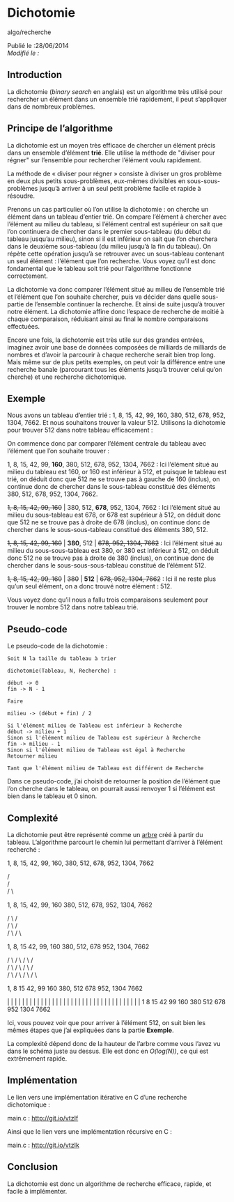 Dichotomie
==========
algo/recherche

Publié le :28/06/2014  
*Modifié le :*

## Introduction

La dichotomie (*binary search* en anglais) est un algorithme très utilisé pour rechercher un élément dans un ensemble trié rapidement, il peut s’appliquer dans de nombreux problèmes.

## Principe de l’algorithme

La dichotomie est un moyen très efficace de chercher un élément précis dans un ensemble d’élément **trié**. Elle utilise la méthode de "diviser pour régner" sur l’ensemble pour rechercher l’élément voulu rapidement.

La méthode de « diviser pour régner » consiste à diviser un gros problème en deux plus petits sous-problèmes, eux-mêmes divisibles en sous-sous-problèmes jusqu’à arriver à un seul petit problème facile et rapide à résoudre.

Prenons un cas particulier où l’on utilise la dichotomie : on cherche un élément dans un tableau d’entier trié. On compare l’élément à chercher avec l’élément au milieu du tableau, si l’élément central est supérieur on sait que l’on continuera de chercher dans le premier sous-tableau (du début du tableau jusqu’au milieu), sinon si il est inférieur on sait que l’on cherchera dans le deuxième sous-tableau (du milieu jusqu’à la fin du tableau). On répète cette opération jusqu’à se retrouver avec un sous-tableau contenant un seul élément : l’élément que l’on recherche. Vous voyez qu’il est donc fondamental que le tableau soit trié pour l’algorithme fonctionne correctement.

La dichotomie va donc comparer l’élément situé au milieu de l’ensemble trié et l’élément que l’on souhaite chercher, puis va décider dans quelle sous-partie de l’ensemble continuer la recherche. Et ainsi de suite jusqu’à trouver notre élément. La dichotomie affine donc l’espace de recherche de moitié à chaque comparaison, réduisant ainsi au final le nombre comparaisons effectuées.

Encore une fois, la dichotomie est très utile sur des grandes entrées, imaginez avoir une base de données composées de milliards de milliards de nombres et d’avoir la parcourir à chaque recherche serait bien trop long. Mais même sur de plus petits exemples, on peut voir la différence entre une recherche banale (parcourant tous les éléments jusqu’à trouver celui qu’on cherche) et une recherche dichotomique.

## Exemple

Nous avons un tableau d’entier trié : 1, 8, 15, 42, 99, 160, 380, 512, 678, 952, 1304, 7662. Et nous souhaitons trouver la valeur 512. Utilisons la dichotomie pour trouver 512 dans notre tableau efficacement :

On commence donc par comparer l’élément centrale du tableau avec l’élément que l’on souhaite trouver :

1, 8, 15, 42, 99, **160**, 380, 512, 678, 952, 1304, 7662 : Ici l’élément situé au milieu du tableau est 160, or 160 est inférieur à 512, et puisque le tableau est trié, on déduit donc que 512 ne se trouve pas à gauche de 160 (inclus), on continue donc de chercher dans le sous-tableau constitué des éléments 380, 512, 678, 952, 1304, 7662.

~~1, 8, 15, 42, 99, 160~~ | 380, 512, **678**, 952, 1304, 7662 : Ici l’élément situé au milieu du sous-tableau est 678, or 678 est supérieur à 512, on déduit donc que 512 ne se trouve pas à droite de 678 (inclus), on continue donc de chercher dans le sous-sous-tableau constitué des éléments 380, 512.

~~1, 8, 15, 42, 99, 160~~ | **380**, 512 | ~~678, 952, 1304, 7662~~ : Ici l’élément situé au milieu du sous-sous-tableau est 380, or 380 est inférieur à 512, on déduit donc 512 ne se trouve pas à droite de 380 (inclus), on continue donc de chercher dans le sous-sous-sous-tableau constitué de l’élément 512.

~~1, 8, 15, 42, 99, 160~~ | ~~380~~ | **512** | ~~678, 952, 1304, 7662~~ : Ici il ne reste plus qu’un seul élément, on a donc trouvé notre élément : 512.


Vous voyez donc qu’il nous a fallu trois comparaisons seulement pour trouver le nombre 512 dans notre tableau trié.

## Pseudo-code

Le pseudo-code de la dichotomie :

```
Soit N la taille du tableau à trier

dichotomie(Tableau, N, Recherche) :

début -> 0
fin -> N - 1

Faire

milieu -> (début + fin) / 2

Si l'élément milieu de Tableau est inférieur à Recherche
début -> milieu + 1
Sinon si l'élément milieu de Tableau est supérieur à Recherche
fin -> milieu - 1
Sinon si l'élément milieu de Tableau est égal à Recherche
Retourner milieu

Tant que l'élément milieu de Tableau est différent de Recherche
```

Dans ce pseudo-code, j’ai choisit de retourner la position de l’élément que l’on cherche dans le tableau, on pourrait aussi renvoyer 1 si l’élément est bien dans le tableau et 0 sinon.

## Complexité

La dichotomie peut être représenté comme un [arbre](/algo/structure/arbre.html) créé à partir du tableau. L’algorithme parcourt le chemin lui permettant d’arriver à l’élément recherché :

1, 8, 15, 42, 99, 160, 380, 512, 678, 952, 1304, 7662

/  \
/    \
/      \

1, 8, 15, 42, 99, 160       380, 512, 678, 952, 1304, 7662

/ \                              / \
/   \                            /   \
/     \                          /     \

1, 8, 15      42, 99, 160     380, 512, 678     952, 1304, 7662

/ \             / \              / \                / \
/   \           /   \            /   \              /   \
/     \         /     \          /     \            /     \

1, 8     15    42, 99     160   380, 512   678    952, 1304   7662

|  |      |    |    |      |     |    |     |      |    |       |
|  |      |    |    |      |     |    |     |      |    |       |
|  |      |    |    |      |     |    |     |      |    |       |
1  8     15    42  99     160   380  512   678    952  1304    7662

Ici, vous pouvez voir que pour arriver à l’élément 512, on suit bien les mêmes étapes que j’ai expliquées dans la partie **Exemple**.

La complexité dépend donc de la hauteur de l’arbre comme vous l’avez vu dans le schéma juste au dessus. Elle est donc en *O(log(N))*, ce qui est extrêmement rapide.

## Implémentation

Le lien vers une implémentation itérative en C d’une recherche dichotomique  :

main.c : <http://git.io/vtzIf>

Ainsi que le lien vers une implémentation récursive en C :

main.c : <http://git.io/vtzIk>

## Conclusion

La dichotomie est donc un algorithme de recherche efficace, rapide, et facile à implémenter.

